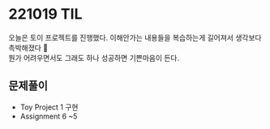 # 221019 TIL
오늘은 토이 프로젝트를 진행했다. 이해안가는 내용들을 복습하는게 길어져서 생각보다 촉박해졌다 🥲 <br/>
뭔가 어려우면서도 그래도 하나 성공하면 기쁜마음이 든다.

## 문제풀이
- Toy Project 1 구현
- Assignment 6 ~5
